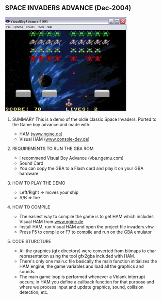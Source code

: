 SPACE INVADERS ADVANCE (Dec-2004)
---------------------------------

![](https://github.com/hectormoralespiloni/Space-Invaders-Advance/blob/master/invaders_full.jpg)

1. SUMMARY 
	This is a demo of the oldie classic Space Invaders. 
	Ported to the Game boy advance and made with:
	* HAM (www.ngine.de)
	* Visual HAM (www.console-dev.de)

2. REQUIREMENTS TO RUN THE GBA ROM
	* I recommend Visual Boy Advance (vba.ngemu.com)
	* Sound Card
	* You can copy the GBA to a Flash card and play it on your GBA hardware
	
3. HOW TO PLAY THE DEMO
	* Left/Right 	=> moves your ship 
	* A/B 		=> fire	 
	
4. HOW TO COMPILE
	* The easiest way to compile the game is to get HAM which includes Visual HAM
	from www.ngine.de
	* Install HAM, run Visual HAM and open the project file invaders.vhw
	* Press F5 to compile or F7 to compile and run on the GBA emulator

5. CODE STURCTURE
	* All the graphics (gfx directory) were converted from bitmaps to char 
	representation using the tool gfx2gba included with HAM.
	* There's only one main.c file basically the main function initializes
	the HAM engine, the game variables and load all the graphics and sounds.
	* The main game loop is performed whenever a Vblank interrupt occurs; in HAM
	you define a callback function for that purpose and where we process input
	and update graphics, sound, collision detection, etc.